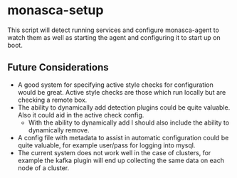 # monasca-setup

This script will detect running services and configure monasca-agent to watch them as well as starting the agent and
configuring it to start up on boot.


## Future Considerations
- A good system for specifying active style checks for configuration would be great. Active style checks are those
  which run locally but are checking a remote box.
- The ability to dynamically add detection plugins could be quite valuable. Also it could aid in the active check config.
    - With the ability to dynamically add I should also include the ability to dynamically remove.
- A config file with metadata to assist in automatic configuration could be quite valuable, for example user/pass for
  logging into mysql.
- The current system does not work well in the case of clusters, for example the kafka plugin will end up collecting
  the same data on each node of a cluster.